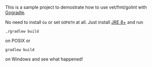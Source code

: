 This is a sample project to demostrate how to use vet/fmt/golint with [Gogradle](https://github.com/blindpirate/gogradle). 

No need to install `Go` or set `GOPATH` at all. Just install [JRE 8+](http://www.oracle.com/technetwork/java/javase/downloads/jdk8-downloads-2133151.html) and run 

```
./gradlew build 
```
on POSIX or

```
gradlew build 
```
on Windows and see what happened!
